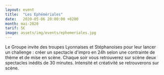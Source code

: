```yaml
---
layout: event
title:  "Les Ephémériales"
date:   2020-05-06 20:00:00 +0200
month: mai-2020
tarif: 5€
image: assets/img/events/ephemeriales.jpg
---
```


Le Groupe invite des troupes Lyonnaises et Stéphanoises pour leur lancer un challenge : créer un spectacle d'impro en 24h selon une contrainte de thème et de mise en scène. Chaque soir vous retrouverez sur scène deux spectacles inédits de 30 minutes. Intensité et créativité se retrouverons sur scène.